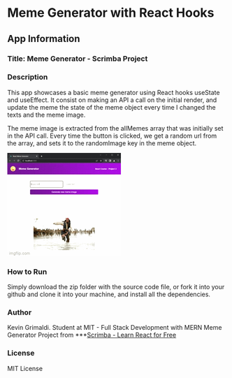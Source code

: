 # Meme Generator with React Hooks

## App Information

### Title: Meme Generator - Scrimba Project

### Description

This app showcases a basic meme generator using React hooks useState and useEffect. It consist on making an API a call on the initial render, and update the meme the state of the meme object every time I changed the texts and the meme image. 

The meme image is extracted from the allMemes array that was initially set in the API call. Every time the button is clicked, we get a random url from the array, and sets it to the randomImage key in the meme object.

![](./files/6gowtg.gif)

### How to Run

Simply download the zip folder with the source code file, or fork it into your github and clone it into your machine, and install all the dependencies.

### Author

Kevin Grimaldi.
Student at MIT - Full Stack Development with MERN
Meme Generator Project from ***[Scrimba - Learn React for Free](https://scrimba.com/allcourses)

### License

MIT License

